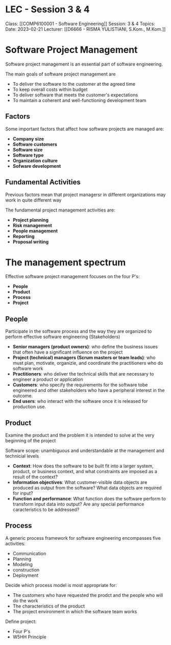 # LEC - Session 3 & 4
Class: [[COMP6100001 - Software Engineering]]
Session: 3 & 4
Topics: 
Date: 2023-02-21
Lecturer: [[D6666 - RISMA YULISTIANI, S.Kom., M.Kom.]]

# Software Project Management

Software project management is an essential part of software engineering.

The main goals of software project management are
- To deliver the software to the customer at the agreed time
- To keep overall costs within budget
- To deliver software that meets the customer's expectations
- To maintain a coherent and well-functioning development team

## Factors

Some important factors that affect how software projects are managed are:
- **Company size**
- **Software customers**
- **Software size**
- **Software type**
- **Organization culture**
- **Sofware development**

## Fundamental Activities

Previous factors mean that project managersr in different organizations may work in quite different way

The fundamental project management activities are:
- **Project planning**
- **Risk management**
- **People management**
- **Reporting**
- **Proposal writing**

# The management spectrum

Effective software project management focuses on the four P's:
- **People**
- **Product**
- **Process**
- **Project**

## People

Participate in the software process and the way they are organized to perform effective software engineering (Stakeholders)

- **Senior managers (product owners)**: who define the business issues that often have a significant influence on the project
- **Project (technical) managers (Scrum masters or team leads)**: who must plan, motivate, organizie, and coordinate the practitioners who do software work
- **Practitioners**: who deliver the technical skills that are necessary to engineer a product or application
- **Customers**: who specify the requirements for the software tobe engineered and other stakeholders who have a peripheral interest in the outcome.
- **End users**: who interact with the software once it is released for production use.

## Product

Examine the product and the problem it is intended to solve at the very beginning of the project

Software scope: unambiguous and understandable at the management and technicial levels
- **Context**: How does the software to be built fit into a larger system, product, or business context, and what constraints are imposed as a result of the context?
- **Information objectives**: What customer-visible data objects are produced as output from the software? What data objects are required for input?
- **Function and performance**: What function does the software perform to transform input data into output? Are any special performance caracteristics to be addressed?

## Process

A generic process framework for software engineering encompasses five activities:
- Communication
- Planning
- Modeling
- construction
- Deployment

Decide which process model is most appropriate for:
- The customers who have requested the prodct and the people who will do the work
- The characteristics of the product
- The project environment in which the software team works

Define project:
- Four P's
- W5HH Principle